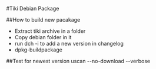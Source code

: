 #Tiki Debian Package

##How to build new pacakage

* Extract tiki archive in a folder
* Copy debian folder in it
* run dch -i to add a new version in changelog
* dpkg-buildpackage

##Test for newest version
uscan --no-download --verbose
